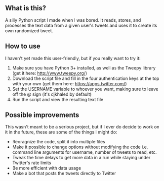 ## What is this?

A silly Python script I made when I was bored. It reads, stores, and processes the text data from a given user's tweets and uses it to create its own randomized tweet.

## How to use

I haven't yet made this user-friendly, but if you really want to try it:

1. Make sure you have Python 3+ installed, as well as the Tweepy library (get it here: http://www.tweepy.org/)
2. Download the script file and fill in the four authentication keys at the top with your own (get them here: https://apps.twitter.com/)
3. Set the USERNAME variable to whoever you want, making sure to leave off the @ sign (it's djkhaled by default)
4. Run the script and view the resulting text file

## Possible improvements

This wasn't meant to be a serious project, but if I ever do decide to work on it in the future, these are some of the things I might do:

* Reoragnize the code, split it into multiple files
* Make it possible to change options without modifying the code i.e. command line arguments for username, number of tweets to read, etc.
* Tweak the time delays to get more data in a run while staying under Twitter's rate limits
* Be more efficient with data usage
* Make a bot that posts the tweets directly to Twitter